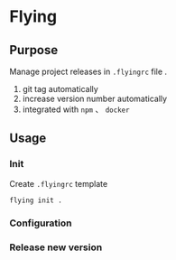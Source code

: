 # Flying

## Purpose

Manage project releases in `.flyingrc` file .

1. git tag automatically
2. increase version number automatically
3. integrated with `npm` 、 `docker`

## Usage

### Init

Create `.flyingrc` template

```shell
flying init .
```

### Configuration

### Release new version

